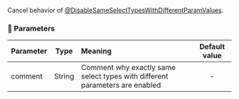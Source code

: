 Cancel behavior of [@DisableSameSelectTypesWithDifferentParamValues](./@DisableSameSelectTypesWithDifferentParamValues).

### :wrench: Parameters 
|Parameter|Type    | Meaning                                                               | Default value  |
| --------|:------:|:----------------------------------------------------------------------|:--------------:|
| comment | String |Comment why exactly same select types with different parameters are enabled|      -   
